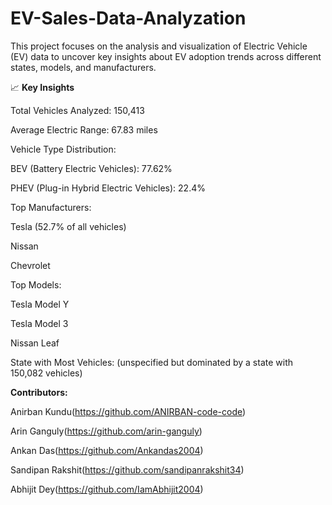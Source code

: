 # EV-Sales-Data-Analyzation
This project focuses on the analysis and visualization of Electric Vehicle (EV) data to uncover key insights about EV adoption trends across different states, models, and manufacturers.

📈 **Key Insights**

Total Vehicles Analyzed: 150,413

Average Electric Range: 67.83 miles

Vehicle Type Distribution:

BEV (Battery Electric Vehicles): 77.62%

PHEV (Plug-in Hybrid Electric Vehicles): 22.4%

Top Manufacturers:

Tesla (52.7% of all vehicles)

Nissan

Chevrolet

Top Models:

Tesla Model Y

Tesla Model 3

Nissan Leaf

State with Most Vehicles: (unspecified but dominated by a state with 150,082 vehicles)

**Contributors:**

Anirban Kundu(https://github.com/ANIRBAN-code-code)

Arin Ganguly(https://github.com/arin-ganguly)

Ankan Das(https://github.com/Ankandas2004)

Sandipan Rakshit(https://github.com/sandipanrakshit34)

Abhijit Dey(https://github.com/IamAbhijit2004)
